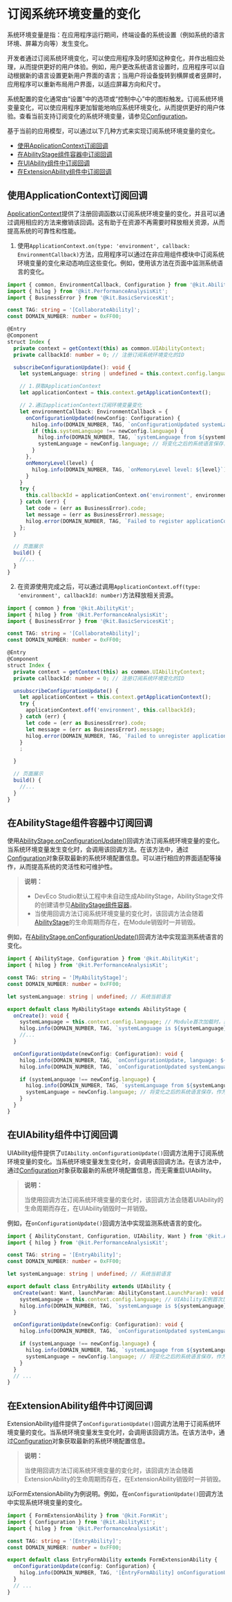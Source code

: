 # 订阅系统环境变量的变化

系统环境变量是指：在应用程序运行期间，终端设备的系统设置（例如系统的语言环境、屏幕方向等）发生变化。

开发者通过订阅系统环境变化，可以使应用程序及时感知这种变化，并作出相应处理，从而提供更好的用户体验。例如，用户更改系统语言设置时，应用程序可以自动根据新的语言设置更新用户界面的语言；当用户将设备旋转到横屏或者竖屏时，应用程序可以重新布局用户界面，以适应屏幕方向和尺寸。

系统配置的变化通常由“设置”中的选项或“控制中心”中的图标触发。订阅系统环境变量变化，可以使应用程序更加智能地响应系统环境变化，从而提供更好的用户体验。查看当前支持订阅变化的系统环境变量，请参见[Configuration](../reference/apis-ability-kit/js-apis-app-ability-configuration.md)。

基于当前的应用模型，可以通过以下几种方式来实现订阅系统环境变量的变化。

- [使用ApplicationContext订阅回调](#使用applicationcontext订阅回调)
- [在AbilityStage组件容器中订阅回调](#在abilitystage组件容器中订阅回调)
- [在UIAbility组件中订阅回调](#在uiability组件中订阅回调)
- [在ExtensionAbility组件中订阅回调](#在extensionability组件中订阅回调)

## 使用ApplicationContext订阅回调

[ApplicationContext](../reference/apis-ability-kit/js-apis-inner-application-applicationContext.md)提供了注册回调函数以订阅系统环境变量的变化，并且可以通过调用相应的方法来撤销该回调。这有助于在资源不再需要时释放相关资源，从而提高系统的可靠性和性能。

1. 使用`ApplicationContext.on(type: 'environment', callback: EnvironmentCallback)`方法，应用程序可以通过在非应用组件模块中订阅系统环境变量的变化来动态响应这些变化。例如，使用该方法在页面中监测系统语言的变化。

  ```ts
  import { common, EnvironmentCallback, Configuration } from '@kit.AbilityKit';
  import { hilog } from '@kit.PerformanceAnalysisKit';
  import { BusinessError } from '@kit.BasicServicesKit';

  const TAG: string = '[CollaborateAbility]';
  const DOMAIN_NUMBER: number = 0xFF00;

  @Entry
  @Component
  struct Index {
    private context = getContext(this) as common.UIAbilityContext;
    private callbackId: number = 0; // 注册订阅系统环境变化的ID

    subscribeConfigurationUpdate(): void {
      let systemLanguage: string | undefined = this.context.config.language; // 获取系统当前语言

      // 1.获取ApplicationContext
      let applicationContext = this.context.getApplicationContext();

      // 2.通过applicationContext订阅环境变量变化
      let environmentCallback: EnvironmentCallback = {
        onConfigurationUpdated(newConfig: Configuration) {
          hilog.info(DOMAIN_NUMBER, TAG, `onConfigurationUpdated systemLanguage is ${systemLanguage}, newConfig: ${JSON.stringify(newConfig)}`);
          if (this.systemLanguage !== newConfig.language) {
            hilog.info(DOMAIN_NUMBER, TAG, `systemLanguage from ${systemLanguage} changed to ${newConfig.language}`);
            systemLanguage = newConfig.language; // 将变化之后的系统语言保存，作为下一次变化前的系统语言
          }
        },
        onMemoryLevel(level) {
          hilog.info(DOMAIN_NUMBER, TAG, `onMemoryLevel level: ${level}`);
        }
      }
      try {
        this.callbackId = applicationContext.on('environment', environmentCallback);
      } catch (err) {
        let code = (err as BusinessError).code;
        let message = (err as BusinessError).message;
        hilog.error(DOMAIN_NUMBER, TAG, `Failed to register applicationContext. Code is ${code}, message is ${message}`);
      };
    }

    // 页面展示
    build() {
      //...
    }
  }
  ```

2. 在资源使用完成之后，可以通过调用`ApplicationContext.off(type: 'environment', callbackId: number)`方法释放相关资源。

  ```ts
  import { common } from '@kit.AbilityKit';
  import { hilog } from '@kit.PerformanceAnalysisKit';
  import { BusinessError } from '@kit.BasicServicesKit';

  const TAG: string = '[CollaborateAbility]';
  const DOMAIN_NUMBER: number = 0xFF00;

  @Entry
  @Component
  struct Index {
    private context = getContext(this) as common.UIAbilityContext;
    private callbackId: number = 0; // 注册订阅系统环境变化的ID

    unsubscribeConfigurationUpdate() {
      let applicationContext = this.context.getApplicationContext();
      try {
        applicationContext.off('environment', this.callbackId);
      } catch (err) {
        let code = (err as BusinessError).code;
        let message = (err as BusinessError).message;
        hilog.error(DOMAIN_NUMBER, TAG, `Failed to unregister applicationContext. Code is ${code}, message is ${message}`);
      }
      ;

    }

    // 页面展示
    build() {
      //...
    }
  }
  ```

## 在AbilityStage组件容器中订阅回调

使用[AbilityStage.onConfigurationUpdate()](../reference/apis-ability-kit/js-apis-app-ability-abilityStage.md#abilitystageonconfigurationupdate)回调方法订阅系统环境变量的变化。当系统环境变量发生变化时，会调用该回调方法。在该方法中，通过[Configuration](../reference/apis-ability-kit/js-apis-app-ability-configuration.md)对象获取最新的系统环境配置信息。可以进行相应的界面适配等操作，从而提高系统的灵活性和可维护性。

> **说明：**
>
> - DevEco Studio默认工程中未自动生成AbilityStage，AbilityStage文件的创建请参见[AbilityStage组件容器](abilitystage.md)。
> - 当使用回调方法订阅系统环境变量的变化时，该回调方法会随着[AbilityStage](../reference/apis-ability-kit/js-apis-app-ability-abilityStage.md)的生命周期而存在，在Module销毁时一并销毁。

例如，在[AbilityStage.onConfigurationUpdate()](../reference/apis-ability-kit/js-apis-app-ability-abilityStage.md#abilitystageonconfigurationupdate)回调方法中实现监测系统语言的变化。

```ts
import { AbilityStage, Configuration } from '@kit.AbilityKit';
import { hilog } from '@kit.PerformanceAnalysisKit';

const TAG: string = '[MyAbilityStage]';
const DOMAIN_NUMBER: number = 0xFF00;

let systemLanguage: string | undefined; // 系统当前语言

export default class MyAbilityStage extends AbilityStage {
  onCreate(): void {
    systemLanguage = this.context.config.language; // Module首次加载时，获取系统当前语言
    hilog.info(DOMAIN_NUMBER, TAG, `systemLanguage is ${systemLanguage}`);
    //...
  }

  onConfigurationUpdate(newConfig: Configuration): void {
    hilog.info(DOMAIN_NUMBER, TAG, `onConfigurationUpdate, language: ${newConfig.language}`);
    hilog.info(DOMAIN_NUMBER, TAG, `onConfigurationUpdated systemLanguage is ${systemLanguage}, newConfig: ${JSON.stringify(newConfig)}`);

    if (systemLanguage !== newConfig.language) {
      hilog.info(DOMAIN_NUMBER, TAG, `systemLanguage from ${systemLanguage} changed to ${newConfig.language}`);
      systemLanguage = newConfig.language; // 将变化之后的系统语言保存，作为下一次变化前的系统语言
    }
  }
}
```

## 在UIAbility组件中订阅回调

UIAbility组件提供了`UIAbility.onConfigurationUpdate()`回调方法用于订阅系统环境变量的变化。当系统环境变量发生变化时，会调用该回调方法。在该方法中，通过[Configuration](../reference/apis-ability-kit/js-apis-app-ability-configuration.md)对象获取最新的系统环境配置信息，而无需重启UIAbility。

> **说明：**
>
> 当使用回调方法订阅系统环境变量的变化时，该回调方法会随着UIAbility的生命周期而存在，在UIAbility销毁时一并销毁。

例如，在`onConfigurationUpdate()`回调方法中实现监测系统语言的变化。

```ts
import { AbilityConstant, Configuration, UIAbility, Want } from '@kit.AbilityKit';
import { hilog } from '@kit.PerformanceAnalysisKit';

const TAG: string = '[EntryAbility]';
const DOMAIN_NUMBER: number = 0xFF00;

let systemLanguage: string | undefined; // 系统当前语言

export default class EntryAbility extends UIAbility {
  onCreate(want: Want, launchParam: AbilityConstant.LaunchParam): void {
    systemLanguage = this.context.config.language; // UIAbility实例首次加载时，获取系统当前语言
    hilog.info(DOMAIN_NUMBER, TAG, `systemLanguage is ${systemLanguage}`);
  }

  onConfigurationUpdate(newConfig: Configuration): void {
    hilog.info(DOMAIN_NUMBER, TAG, `onConfigurationUpdated systemLanguage is ${systemLanguage}, newConfig: ${JSON.stringify(newConfig)}`);

    if (systemLanguage !== newConfig.language) {
      hilog.info(DOMAIN_NUMBER, TAG, `systemLanguage from ${systemLanguage} changed to ${newConfig.language}`);
      systemLanguage = newConfig.language; // 将变化之后的系统语言保存，作为下一次变化前的系统语言
    }
  }
  // ...
}
```

## 在ExtensionAbility组件中订阅回调

ExtensionAbility组件提供了`onConfigurationUpdate()`回调方法用于订阅系统环境变量的变化。当系统环境变量发生变化时，会调用该回调方法。在该方法中，通过[Configuration](../reference/apis-ability-kit/js-apis-app-ability-configuration.md)对象获取最新的系统环境配置信息。

> **说明：**
>
> 当使用回调方法订阅系统环境变量的变化时，该回调方法会随着ExtensionAbility的生命周期而存在，在ExtensionAbility销毁时一并销毁。

以FormExtensionAbility为例说明。例如，在`onConfigurationUpdate()`回调方法中实现系统环境变量的变化。

```ts
import { FormExtensionAbility } from '@kit.FormKit';
import { Configuration } from '@kit.AbilityKit';
import { hilog } from '@kit.PerformanceAnalysisKit';

const TAG: string = '[EntryAbility]';
const DOMAIN_NUMBER: number = 0xFF00;

export default class EntryFormAbility extends FormExtensionAbility {
  onConfigurationUpdate(config: Configuration) {
    hilog.info(DOMAIN_NUMBER, TAG, '[EntryFormAbility] onConfigurationUpdate:' + JSON.stringify(config));
  }
  // ...
}
```

